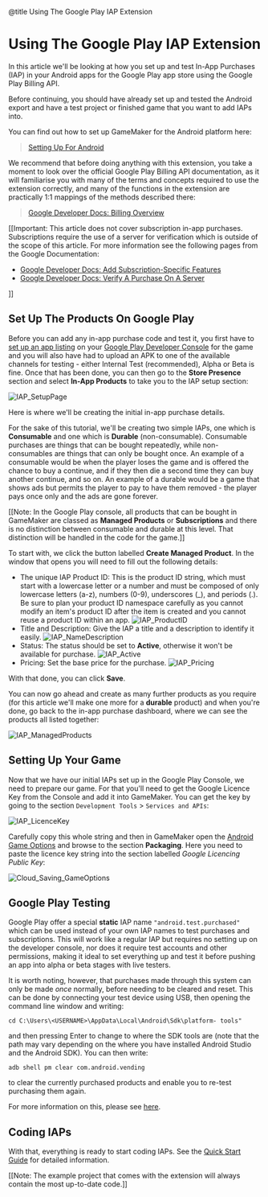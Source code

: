 @title Using The Google Play IAP Extension

# Using The Google Play IAP Extension

In this article we'll be looking at how you set up and test In-App Purchases (IAP) in your Android apps for the Google Play app store using the Google Play Billing API.

Before continuing, you should have already set up and tested the Android export and have a test project or finished game that you want to add IAPs into.

You can find out how to set up GameMaker for the Android platform here:

> [Setting Up For Android](https://help.gamemaker.io/hc/en-us/articles/115001368727-Setting-Up-For-Android)

We recommend that before doing anything with this extension, you take a moment to look over the official Google Play Billing API documentation, as it will familiarise you with many of the terms and concepts required to use the extension correctly, and many of the functions in the extension are practically 1:1 mappings of the methods described there:

> [Google Developer Docs: Billing Overview](https://developer.android.com/google/play/billing/billing_overview)

[[Important: This article does not cover subscription in-app purchases. Subscriptions require the use of a server for verification which is outside of the scope of this article. For more information see the following pages from the Google Documentation:

* [Google Developer Docs: Add Subscription-Specific Features](https://developer.android.com/google/play/billing/subscriptions)
* [Google Developer Docs: Verify A Purchase On A Server](https://developer.android.com/google/play/billing/billing_library_overview#Verify-purchase)

]]
 

## Set Up The Products On Google Play

Before you can add any in-app purchase code and test it, you first have to [set up an app listing](https://support.google.com/googleplay/android-developer/answer/9859152) on your [Google Play Developer Console](https://developer.android.com/distribute/console/index.html) for the game and you will also have had to upload an APK to one of the available channels for testing - either Internal Test (recommended), Alpha or Beta is fine. Once that has been done, you can then go to the **Store Presence** section and select **In-App Products** to take you to the IAP setup section:

![IAP_SetupPage](assets/images/IAP_SetupPage.png)

Here is where we'll be creating the initial in-app purchase details.

For the sake of this tutorial, we'll be creating two simple IAPs, one which is **Consumable** and one which is **Durable** (non-consumable). Consumable purchases are things that can be bought repeatedly, while non-consumables are things that can only be bought once. An example of a consumable would be when the player loses the game and is offered the chance to buy a continue, and if they then die a second time they can buy another continue, and so on. An example of a durable would be a game that shows ads but permits the player to pay to have them removed - the player pays once only and the ads are gone forever.

[[Note: In the Google Play console, all products that can be bought in GameMaker are classed as **Managed Products** or **Subscriptions** and there is no distinction between consumable and durable at this level. That distinction will be handled in the code for the game.]]

To start with, we click the button labelled **Create Managed Product**. In the window that opens you will need to fill out the following details:

* The unique IAP Product ID: This is the product ID string, which must start with a lowercase letter or a number and must be composed of only lowercase letters (a-z), numbers (0-9), underscores (_), and periods (.). Be sure to plan your product ID namespace carefully as you cannot modify an item's product ID after the item is created and you cannot reuse a product ID within an app.
![IAP_ProductID](assets/images/IAP_ProductID.png)
* Title and Description: Give the IAP a title and a description to identify it easily.
![IAP_NameDescription](assets/images/IAP_NameDescription.png)
* Status: The status should be set to **Active**, otherwise it won't be available for purchase.
![IAP_Active](assets/images/IAP_Active.png)
* Pricing: Set the base price for the purchase.
![IAP_Pricing](assets/images/IAP_Pricing.png)

With that done, you can click **Save**.

You can now go ahead and create as many further products as you require (for this article we'll make one more for a **durable** product) and when you're done, go back to the in-app purchase dashboard, where we can see the products all listed together:

![IAP_ManagedProducts](assets/images/IAP_ManagedProducts.png)

## Setting Up Your Game

Now that we have our initial IAPs set up in the Google Play Console, we need to prepare our game. For that you'll need to get the Google Licence Key from the Console and add it into GameMaker. You can get the key by going to the section `Development Tools` > `Services and APIs`:

![IAP_LicenceKey](assets/images/IAP_LicenceKey.png)

Carefully copy this whole string and then in GameMaker open the [Android Game Options](https://manual.gamemaker.io/monthly/en/Settings/Game_Options/Android.htm) and browse to the section **Packaging**. Here you need to paste the licence key string into the section labelled *Google Licencing Public Key*:

![Cloud_Saving_GameOptions](assets/images/Cloud_Saving_GameOptions.png)

## Google Play Testing

Google Play offer a special **static** IAP name `"android.test.purchased"` which can be used instead of your own IAP names to test purchases and subscriptions. This will work like a regular IAP but requires no setting up on the developer console, nor does it require test accounts and other permissions, making it ideal to set everything up and test it before pushing an app into alpha or beta stages with live testers.

It is worth noting, however, that purchases made through this system can only be made *once* normally, before needing to be cleared and reset. This can be done by connecting your test device using USB, then opening the command line window and writing:

```
cd C:\Users\<USERNAME>\AppData\Local\Android\Sdk\platform- tools"
```

and then pressing Enter to change to where the SDK tools are (note that the path may vary depending on the where you have installed Android Studio and the Android SDK). You can then write:

```
adb shell pm clear com.android.vending 
```

to clear the currently purchased products and enable you to re-test purchasing them again.

For more information on this, please see [here](https://developer.android.com/google/play/billing/test).

## Coding IAPs

With that, everything is ready to start coding IAPs. See the [Quick Start Guide](Quick_Start_Guide) for detailed information.

[[Note: The example project that comes with the extension will always contain the most up-to-date code.]]
